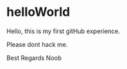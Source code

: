 helloWorld
==========

Hello, this is my first gitHub experience.

Please dont hack me.

Best Regards
Noob

